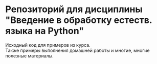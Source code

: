 # Репозиторий для дисциплины "Введение в обработку естеств. языка на Python"
Исходный код для примеров из курса.  
Также примеры выполнения домашней работы и многие, многие полезные материалы.
